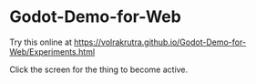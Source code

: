 # Godot-Demo-for-Web
 

Try this online at https://volrakrutra.github.io/Godot-Demo-for-Web/Experiments.html

Click the screen for the thing to become active.
